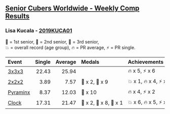 <style>table {white-space: nowrap;}</style>

## [Senior Cubers Worldwide - Weekly Comp Results](/scw-comp/results/)
### Lisa Kucala - [2019KUCA01](https://www.worldcubeassociation.org/persons/2019KUCA01)

<span style="white-space: nowrap;">🥇 = 1st senior</span>, <span style="white-space: nowrap;">🥈 = 2nd senior</span>, <span style="white-space: nowrap;">🥉 = 3rd senior</span>, <span style="white-space: nowrap;">💥 = overall record (age group)</span>, <span style="white-space: nowrap;">🔥 = PR average</span>, <span style="white-space: nowrap;">⚡ = PR single</span>.

| Event | Single | Average | Medals | Achievements|
| :-- | --: | --: | :-- | :-- |
| [3x3x3](333.md) | 22.43 | 25.94 |  | 🔥 x 5, ⚡ x 6 |
| [2x2x2](222.md) | 3.89 | 7.57 | 🥈 x 2, 🥉 x 9 | 💥 x 1, 🔥 x 4, ⚡ x 6 |
| [Pyraminx](pyram.md) | 8.37 | 12.03 | 🥉 x 10 | 🔥 x 4, ⚡ x 2 |
| [Clock](clock.md) | 17.31 | 21.47 | 🥇 x 2, 🥈 x 8, 🥉 x 1 | 💥 x 6, 🔥 x 5, ⚡ x 5 |

<!-- Global site tag (gtag.js) - Google Analytics -->
<script async src="https://www.googletagmanager.com/gtag/js?id=UA-86348435-3"></script>
<script>window.dataLayer = window.dataLayer || []; function gtag() {dataLayer.push(arguments);} gtag('js', new Date()); gtag('config', 'UA-86348435-3');</script>
